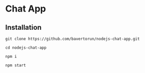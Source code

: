 # Chat App

## Installation

```
git clone https://github.com/bavertorun/nodejs-chat-app.git
```

```
cd nodejs-chat-app
```

```
npm i
```

```
npm start
```
